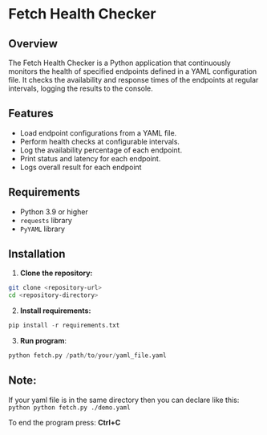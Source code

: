 # Fetch Health Checker

## Overview

The Fetch Health Checker is a Python application that continuously monitors the health of specified endpoints defined in a YAML configuration file. It checks the availability and response times of the endpoints at regular intervals, logging the results to the console.

## Features

- Load endpoint configurations from a YAML file.
- Perform health checks at configurable intervals.
- Log the availability percentage of each endpoint.
- Print status and latency for each endpoint.
- Logs overall result for each endpoint

## Requirements

- Python 3.9 or higher
- `requests` library
- `PyYAML` library

## Installation

1. **Clone the repository:**

  ```bash
  git clone <repository-url>
  cd <repository-directory>
  ```
2. **Install requirements:**
  ```python
  pip install -r requirements.txt
  ```
3. **Run program**:
  ```python
  python fetch.py /path/to/your/yaml_file.yaml
  ```

## Note:

If your yaml file is in the same directory then you can declare like this:
    ```python
      python fetch.py ./demo.yaml
    ```
    
To end the program press:
    **Ctrl+C**
